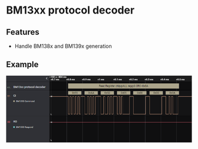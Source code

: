 # BM13xx protocol decoder

## Features

* Handle BM138x and BM139x generation
  
## Example

![Example](https://raw.githubusercontent.com/GPTechinno/bm13xx-hla/master/demo.png)